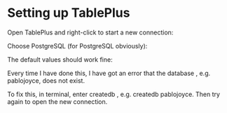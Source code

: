 # Setting up TablePlus

Open TablePlus and right-click to start a  new connection:

Choose PostgreSQL (for PostgreSQL obviously):

The default values should work fine:

Every time I have done this, I have got an error that the database <username>, e.g. pablojoyce, does not exist. 

To fix this, in terminal, enter createdb <username>, e.g. createdb pablojoyce. Then try again to open the new connection.